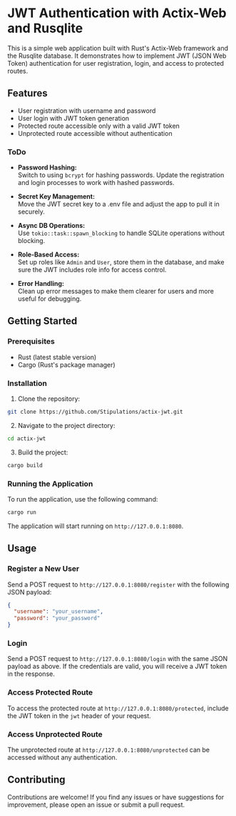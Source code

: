 # JWT Authentication with Actix-Web and Rusqlite

This is a simple web application built with Rust's Actix-Web framework and the Rusqlite database. It demonstrates how to implement JWT (JSON Web Token) authentication for user registration, login, and access to protected routes.

## Features

- User registration with username and password
- User login with JWT token generation
- Protected route accessible only with a valid JWT token
- Unprotected route accessible without authentication

### ToDo

- **Password Hashing:**  
  Switch to using `bcrypt` for hashing passwords. Update the registration and login processes to work with hashed passwords.

- **Secret Key Management:**  
  Move the JWT secret key to a .env file and adjust the app to pull it in securely.

- **Async DB Operations:**  
  Use `tokio::task::spawn_blocking` to handle SQLite operations without blocking.

- **Role-Based Access:**  
  Set up roles like `Admin` and `User`, store them in the database, and make sure the JWT includes role info for access control.

- **Error Handling:**  
  Clean up error messages to make them clearer for users and more useful for debugging.


## Getting Started

### Prerequisites

- Rust (latest stable version)
- Cargo (Rust's package manager)

### Installation

1. Clone the repository:

```bash
git clone https://github.com/Stipulations/actix-jwt.git
```

2. Navigate to the project directory:

```bash
cd actix-jwt
```

3. Build the project:

```bash
cargo build
```

### Running the Application

To run the application, use the following command:

```bash
cargo run
```

The application will start running on `http://127.0.0.1:8080`.

## Usage

### Register a New User

Send a POST request to `http://127.0.0.1:8080/register` with the following JSON payload:

```json
{
  "username": "your_username",
  "password": "your_password"
}
```

### Login

Send a POST request to `http://127.0.0.1:8080/login` with the same JSON payload as above. If the credentials are valid, you will receive a JWT token in the response.

### Access Protected Route

To access the protected route at `http://127.0.0.1:8080/protected`, include the JWT token in the `jwt` header of your request.

### Access Unprotected Route

The unprotected route at `http://127.0.0.1:8080/unprotected` can be accessed without any authentication.

## Contributing

Contributions are welcome! If you find any issues or have suggestions for improvement, please open an issue or submit a pull request.